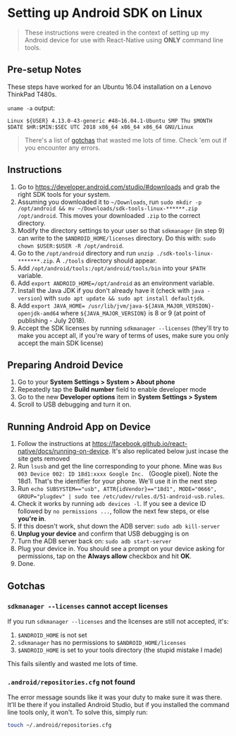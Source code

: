 # Setting up Android SDK on Linux

> These instructions were created in the context of setting up my Android device for use with React-Native using **ONLY** command line tools.

## Pre-setup Notes
These steps have worked for an Ubuntu 16.04 installation on a Lenovo ThinkPad T480s.

`uname -a` output:

```
Linux ${USER} 4.13.0-43-generic #48~16.04.1-Ubuntu SMP Thu $MONTH $DATE $HR:$MIN:$SEC UTC 2018 x86_64 x86_64 x86_64 GNU/Linux
```

> There's a list of [gotchas](#gotchas) that wasted me lots of time. Check 'em out if you encounter any errors.

## Instructions

1. Go to https://developer.android.com/studio/#downloads and grab the right SDK tools for your system.
2. Assuming you downloaded it to `~/Downloads`, run `sudo mkdir -p /opt/android && mv ~/Downloads/sdk-tools-linux-******.zip /opt/android`. This moves your downloaded `.zip` to the correct directory.
3. Modify the directory settings to your user so that `sdkmanager` (in step 9) can write to the `$ANDROID_HOME/licenses` directory. Do this with: `sudo chown $USER:$USER -R /opt/android`. 
4. Go to the `/opt/android` directory and run `unzip ./sdk-tools-linux-*******.zip`. A `./tools` directory should appear.
5. Add `/opt/android/tools:/opt/android/tools/bin` into your `$PATH` variable.
6. Add `export ANDROID_HOME=/opt/android` as an environment variable.
7. Install the Java JDK if you don't already have it (check with `java -version`) with `sudo apt update && sudo apt install defaultjdk`.
8. Add `export JAVA_HOME= /usr/lib/jvm/java-${JAVA_MAJOR_VERSION}-openjdk-amd64` where `${JAVA_MAJOR_VERSION}` is 8 or 9 (at point of publishing - July 2018).
9. Accept the SDK licenses by running `sdkmanager --licenses` (they'll try to make you accept all, if you're wary of terms of uses, make sure you only accept the main SDK license)

## Preparing Android Device
1. Go to your **System Settings > System > About phone**
2. Repeatedly tap the **Build number** field to enable developer mode
3. Go to the new **Developer options** item in **System Settings > System**
4. Scroll to USB debugging and turn it on.

## Running Android App on Device
1. Follow the instructions at https://facebook.github.io/react-native/docs/running-on-device. It's also replicated below just incase the site gets removed
2. Run `lsusb` and get the line corresponding to your phone. Mine was `Bus 003 Device 002: ID 18d1:xxxx Google Inc. ` (Google pixel). Note the 18d1. That's the identifier for your phone. We'll use it in the next step
3. Run `echo SUBSYSTEM=="usb", ATTR{idVendor}=="18d1", MODE="0666", GROUP="plugdev" | sudo tee /etc/udev/rules.d/51-android-usb.rules`.
4. Check it works by running `adb devices -l`. If you see a device ID followed by `no permissions ...`, follow the next few steps, or else **you're in**.
5. If this doesn't work, shut down the ADB server: `sudo adb kill-server`
6. **Unplug your device** and confirm that USB debugging is on
7. Turn the ADB server back on: `sudo adb start-server`
8. Plug your device in. You should see a prompt on your device asking for permissions, tap on the **Always allow** checkbox and hit **OK**.
9. Done.


## Gotchas

### `sdkmanager --licenses` cannot accept licenses
If you run `sdkmanager --licenses` and the licenses are still not accepted, it's:

1. `$ANDROID_HOME` is not set
2. `sdkmanager` has no permissions to `$ANDROID_HOME/licenses`
3. `$ANDROID_HOME` is set to your tools directory (the stupid mistake I made)

This fails silently and wasted me lots of time.

### `.android/repositories.cfg` not found
The error message sounds like it was your duty to make sure it was there. It'll be there if you installed Android Studio, but if you installed the command line tools only, it won't. To solve this, simply run:

```bash
touch ~/.android/repositories.cfg
```